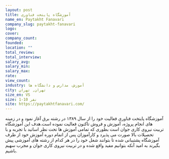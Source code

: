 ```yaml
---
layout: post
title: آموزشگاه پایتخت فناوری
name_en: Paytakht Fanavari
company_slug: paytakht-fanavari
logo: 
cover: 
company_count:
founded:
location: ""
total_review: 
total_interview: 
salary_avg: 
salary_min: 
salary_max: 
rate: 
view_count: 
industry: آموزش، مدارس و دانشگاه ها
city: تهران, تهران
size_en: VS
size: 1-10 نفر
site: https://paytakhtfanavari.com/
---
```


آموزشگاه پایتخت فناوری فعالیت خود را از سال ۱۳۸۹ در رشته برق آغاز نمود و در زمینه های انجام پروژه، آموزش و فروش تاکنون فعالیت نموده است.هدف این آموزشگاه تربیت نیروی کاری جوان است بطوری که تمامی آموزش ها تحت نظر اساتید با تجربه و با تحصیلات بالا صورت می پذیرد و کارآموزان پس از اتمام دوره آموزش خود از طرف آموزشگاه پشتیبانی شده تا بتوانند شغل خود را در هر کدام از رشته های آموزشی پیش بگیرند به امید آنکه بتوانیم مفید واقع شده و در تربیت نیروی کاری جوان و مجرب سهیم باشیم.
